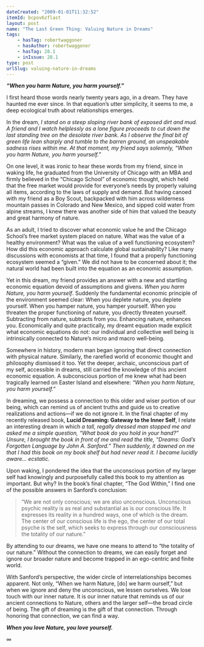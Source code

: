 ```yaml
---
dateCreated: "2009-01-01T11:32:52"
itemId: bcpov6zflast
layout: post
name: "The Last Green Thing: Valuing Nature in Dreams"
tags:
    - hasTag: robertwaggoner
    - hasAuthor: robertwaggoner
    - hasTag: 28.1
    - inIssue: 28.1
type: post
urlSlug: valuing-nature-in-dreams
---
```


**_“When you harm Nature, you harm yourself.”_**

I first heard those words nearly twenty years ago, in a dream. They have haunted me ever since. In that equation’s utter simplicity, it seems to me, a deep ecological truth about relationships emerges.

In the dream, _I stand on a steep sloping river bank of exposed dirt and mud. A friend and I watch helplessly as a lone figure proceeds to cut down the last standing tree on the desolate river bank. As I observe the final bit of green life lean sharply and tumble to the barren ground, an unspeakable sadness rises within me. At that moment, my friend says solemnly, “When you harm Nature, you harm yourself.”_

On one level, it was ironic to hear these words from my friend, since in waking life, he graduated from the University of Chicago with an MBA and firmly believed in the “Chicago School” of economic thought, which held that the free market would provide for everyone’s needs by properly valuing all items, according to the laws of supply and demand. But having canoed with my friend as a Boy Scout, backpacked with him across wilderness mountain passes in Colorado and New Mexico, and sipped cold water from alpine streams, I knew there was another side of him that valued the beauty and great harmony of nature.

As an adult, I tried to discover what economic value he and the Chicago School’s free market system placed on nature. What was the value of a healthy environment? What was the value of a well functioning ecosystem? How did this economic approach calculate global sustainability? Like many discussions with economists at that time, I found that a properly functioning ecosystem seemed a “given.” We did not have to be concerned about it; the natural world had been built into the equation as an economic assumption.

Yet in this dream, my friend provides an answer with a new and startling economic equation devoid of assumptions and givens. _When you harm Nature, you harm yourself_. Suddenly the fundamental economic principle of the environment seemed clear: When you deplete nature, you deplete yourself. When you hamper nature, you hamper yourself. When you threaten the proper functioning of nature, you directly threaten yourself. Subtracting from nature, subtracts from you. Enhancing nature, enhances you. Economically and quite practically, my dreamt equation made explicit what economic equations do not: our individual and collective well being is intrinsically connected to Nature’s micro and macro well-being.

Somewhere in history, modern man began ignoring that direct connection with physical nature. Similarly, the rarefied world of economic thought and philosophy dismissed it too. Yet the deeper, archaic, unconscious part of my self, accessible in dreams, still carried the knowledge of this ancient economic equation. A subconscious portion of me knew what had been tragically learned on Easter Island and elsewhere: _“When you harm Nature, you harm yourself.”_

In dreaming, we possess a connection to this older and wiser portion of our being, which can remind us of ancient truths and guide us to creative realizations and actions—if we do not ignore it. In the final chapter of my recently released book, **Lucid Dreaming: Gateway to the Inner Self**, I relate an interesting dream in which _a tall, regally dressed man stopped me and asked me a simple question, “What book do you hold in your hand?” Unsure, I brought the book in front of me and read the title, “Dreams: God’s Forgotten Language by John A. Sanford.” Then suddenly, it dawned on me that I had this book on my book shelf but had never read it. I became lucidly aware... ecstatic._

Upon waking, I pondered the idea that the unconscious portion of my larger self had knowingly and purposefully called this book to my attention as important. But why? In the book’s final chapter, “The God Within,” I find one of the possible answers in Sanford’s conclusion:

> “We are not only conscious; we are also unconscious. Unconscious psychic reality is as real and substantial as is our conscious life. It expresses its reality in a hundred ways, one of which is the dream. The center of our conscious life is the ego, the center of our total psyche is the self, which seeks to express through our consciousness the totality of our nature.”

By attending to our dreams, we have one means to attend to “the totality of our nature.” Without the connection to dreams, we can easily forget and ignore our broader nature and become trapped in an ego-centric and finite world.

With Sanford’s perspective, the wider circle of interrelationships becomes apparent. Not only, “When we harm Nature, [do] we harm ourself,” but when we ignore and deny the unconscious, we lessen ourselves. We lose touch with our inner nature. It is our inner nature that reminds us of our ancient connections to Nature, others and the larger self—the broad circle of being. The gift of dreaming is the gift of that connection. Through honoring that connection, we can find a way.

**_When you love Nature, you love yourself._**

∞
